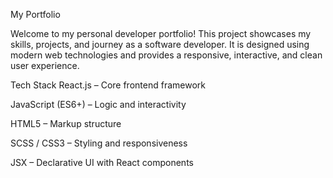 My Portfolio

Welcome to my personal developer portfolio! This project showcases my skills, projects, and journey as a software developer. It is designed using modern web technologies and provides a responsive, interactive, and clean user experience.

 Tech Stack
React.js – Core frontend framework

JavaScript (ES6+) – Logic and interactivity

HTML5 – Markup structure

SCSS / CSS3 – Styling and responsiveness

JSX – Declarative UI with React components
